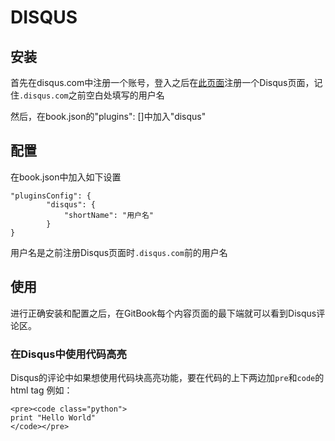 # DISQUS 

<!-- ## 背景 -->

## 安装
首先在disqus.com中注册一个账号，登入之后在[此页面](https://disqus.com/admin/create/)注册一个Disqus页面，记住`.disqus.com`之前空白处填写的用户名

然后，在book.json的"plugins": []中加入"disqus"

## 配置
在book.json中加入如下设置
```
"pluginsConfig": {
        "disqus": {
            "shortName": "用户名"
        }
}
```

用户名是之前注册Disqus页面时`.disqus.com`前的用户名

## 使用
进行正确安装和配置之后，在GitBook每个内容页面的最下端就可以看到Disqus评论区。

### 在Disqus中使用代码高亮
Disqus的评论中如果想使用代码块高亮功能，要在代码的上下两边加`pre`和`code`的html tag
例如：
```
<pre><code class="python">
print "Hello World"
</code></pre>
```

<!-- ## 体验 -->

